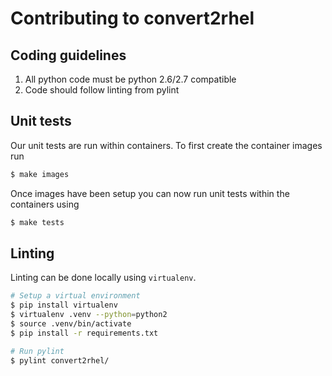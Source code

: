 # Contributing to convert2rhel

## Coding guidelines
1. All python code must be python 2.6/2.7 compatible
1. Code should follow linting from pylint

## Unit tests
Our unit tests are run within containers. To first create the container images run

```bash
$ make images
```

Once images have been setup you can now run unit tests within the containers using

```bash
$ make tests
```

## Linting
Linting can be done locally using `virtualenv`.

```bash
# Setup a virtual environment
$ pip install virtualenv
$ virtualenv .venv --python=python2
$ source .venv/bin/activate
$ pip install -r requirements.txt

# Run pylint
$ pylint convert2rhel/
```